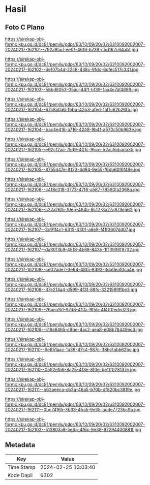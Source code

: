 # Hasil

## Foto C Plano

https://sirekap-obj-formc.kpu.go.id/dc81/pemilu/pdpr/63/10/09/20/02/6310092002007-20240217-162101--792a9fad-ee01-46f6-b738-c5d162c64ab1.jpg

https://sirekap-obj-formc.kpu.go.id/dc81/pemilu/pdpr/63/10/09/20/02/6310092002007-20240217-162102--6e107b4d-22c8-438c-9fdc-6cfec517c341.jpg

https://sirekap-obj-formc.kpu.go.id/dc81/pemilu/pdpr/63/10/09/20/02/6310092002007-20240217-162103--58bd8053-05ac-44ff-bf39-1aa4e7af4898.jpg

https://sirekap-obj-formc.kpu.go.id/dc81/pemilu/pdpr/63/10/09/20/02/6310092002007-20240217-162104--67c8a0a6-fbba-42b3-afed-1af1c62b26fb.jpg

https://sirekap-obj-formc.kpu.go.id/dc81/pemilu/pdpr/63/10/09/20/02/6310092002007-20240217-162104--bac4e416-a716-4248-9b4f-a570c50b963e.jpg

https://sirekap-obj-formc.kpu.go.id/dc81/pemilu/pdpr/63/10/09/20/02/6310092002007-20240217-162105--e92cf2aa-75d9-401c-95ce-b2ac5bbada3b.jpg

https://sirekap-obj-formc.kpu.go.id/dc81/pemilu/pdpr/63/10/09/20/02/6310092002007-20240217-162105--8755d47e-8123-4d94-9e55-f6db60f6f49e.jpg

https://sirekap-obj-formc.kpu.go.id/dc81/pemilu/pdpr/63/10/09/20/02/6310092002007-20240217-162106--c4f8c018-3773-47f6-a587-78590fa2368a.jpg

https://sirekap-obj-formc.kpu.go.id/dc81/pemilu/pdpr/63/10/09/20/02/6310092002007-20240217-162106--c27a26f5-f0e5-494b-9c12-3a27a873e562.jpg

https://sirekap-obj-formc.kpu.go.id/dc81/pemilu/pdpr/63/10/09/20/02/6310092002007-20240217-162107--3c91f4c1-6315-4301-a6e9-f4ff3607dd07.jpg

https://sirekap-obj-formc.kpu.go.id/dc81/pemilu/pdpr/63/10/09/20/02/6310092002007-20240217-162107--da3013b9-45f8-4b68-843b-1f13936f8702.jpg

https://sirekap-obj-formc.kpu.go.id/dc81/pemilu/pdpr/63/10/09/20/02/6310092002007-20240217-162108--ce02ade7-3e94-48f5-8392-3da0ea10ca4e.jpg

https://sirekap-obj-formc.kpu.go.id/dc81/pemilu/pdpr/63/10/09/20/02/6310092002007-20240217-162108--37e214a4-d599-4f3f-88fc-3221599ffbe3.jpg

https://sirekap-obj-formc.kpu.go.id/dc81/pemilu/pdpr/63/10/09/20/02/6310092002007-20240217-162109--26aea1b1-97d8-410a-9f5b-4f4f0feded23.jpg

https://sirekap-obj-formc.kpu.go.id/dc81/pemilu/pdpr/63/10/09/20/02/6310092002007-20240217-162109--c19a9465-c9be-4ac2-aea8-e08b78449ec3.jpg

https://sirekap-obj-formc.kpu.go.id/dc81/pemilu/pdpr/63/10/09/20/02/6310092002007-20240217-162110--6e851aac-1a36-47c4-987c-38bcfabb62bc.jpg

https://sirekap-obj-formc.kpu.go.id/dc81/pemilu/pdpr/63/10/09/20/02/6310092002007-20240217-162110--0592e1b6-8a25-4f3e-8f0e-be11f028137e.jpg

https://sirekap-obj-formc.kpu.go.id/dc81/pemilu/pdpr/63/10/09/20/02/6310092002007-20240217-162111--b62aeeca-cb3a-46a5-b70b-df820bc3819e.jpg

https://sirekap-obj-formc.kpu.go.id/dc81/pemilu/pdpr/63/10/09/20/02/6310092002007-20240217-162111--0bc74165-3b33-4ba5-9e35-acde7723bc9a.jpg

https://sirekap-obj-formc.kpu.go.id/dc81/pemilu/pdpr/63/10/09/20/02/6310092002007-20240217-162102--513803a8-5e6a-4f6c-9e38-87294400881f.jpg


## Metadata

| Key        | Value               |
| ---------- | ------------------- |
| Time Stamp | 2024-02-25 13:03:40 |
| Kode Dapil | 6302                |



